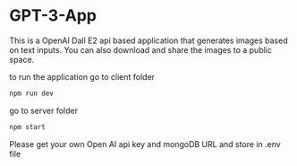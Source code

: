 # GPT-3-App

This is a OpenAI Dall E2 api based application that generates images based on text inputs.
You can also download and share the images to a public space.

to run the application go to client folder

```bash
npm run dev
```
go to server folder

```bash
npm start
```

Please get your own Open AI api key and mongoDB URL and store in .env file

